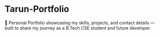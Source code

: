 # Tarun-Portfolio
 🚀 Personal Portfolio showcasing my skills, projects, and contact details — built to share my journey as a B.Tech CSE student and future developer.

